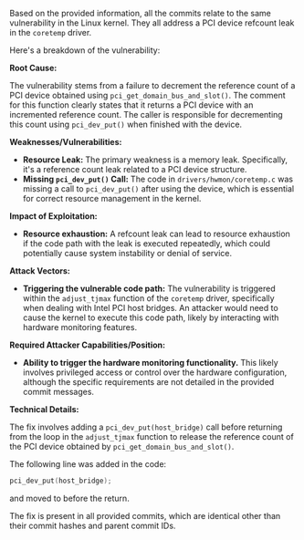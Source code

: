 Based on the provided information, all the commits relate to the same vulnerability in the Linux kernel. They all address a PCI device refcount leak in the `coretemp` driver.

Here's a breakdown of the vulnerability:

**Root Cause:**

The vulnerability stems from a failure to decrement the reference count of a PCI device obtained using `pci_get_domain_bus_and_slot()`. The comment for this function clearly states that it returns a PCI device with an incremented reference count. The caller is responsible for decrementing this count using `pci_dev_put()` when finished with the device.

**Weaknesses/Vulnerabilities:**

*   **Resource Leak:** The primary weakness is a memory leak. Specifically, it's a reference count leak related to a PCI device structure.
*   **Missing `pci_dev_put()` Call:** The code in `drivers/hwmon/coretemp.c` was missing a call to `pci_dev_put()` after using the device, which is essential for correct resource management in the kernel.

**Impact of Exploitation:**

*   **Resource exhaustion:**  A refcount leak can lead to resource exhaustion if the code path with the leak is executed repeatedly, which could potentially cause system instability or denial of service.

**Attack Vectors:**

*   **Triggering the vulnerable code path:** The vulnerability is triggered within the `adjust_tjmax` function of the `coretemp` driver, specifically when dealing with Intel PCI host bridges. An attacker would need to cause the kernel to execute this code path, likely by interacting with hardware monitoring features.

**Required Attacker Capabilities/Position:**

*   **Ability to trigger the hardware monitoring functionality.**  This likely involves privileged access or control over the hardware configuration, although the specific requirements are not detailed in the provided commit messages.

**Technical Details:**

The fix involves adding a `pci_dev_put(host_bridge)` call before returning from the loop in the `adjust_tjmax` function to release the reference count of the PCI device obtained by `pci_get_domain_bus_and_slot()`.

The following line was added in the code:

```c
pci_dev_put(host_bridge);
```

and moved to before the return.

The fix is present in all provided commits, which are identical other than their commit hashes and parent commit IDs.